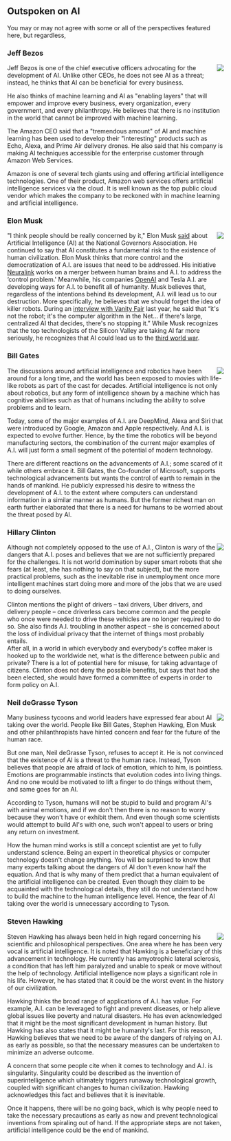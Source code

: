 ## Outspoken on AI

You may or may not agree with some or all of the perspectives featured here, but regardless, 

### Jeff Bezos

<img src="src-outspoken-on-ai/image1.png" style="float:right;" />

Jeff Bezos is one of the chief executive officers advocating for the development of AI. Unlike other CEOs, he does not see AI as a threat; instead, he thinks that AI can be beneficial for every business.

He also thinks of machine learning and AI as "enabling layers" that will empower and improve every business, every organization, every government, and every philanthropy. He believes that there is no institution in the world that cannot be improved with machine learning.

The Amazon CEO said that a "tremendous amount" of AI and machine learning has been used to develop their "interesting" products such as Echo, Alexa, and Prime Air delivery drones. He also said that his company is making AI techniques accessible for the enterprise customer through Amazon Web Services.

Amazon is one of several tech giants using and offering artificial intelligence technologies. One of their product, Amazon web services offers artificial intelligence services via the cloud. It is well known as the top public cloud vendor which makes the company to be reckoned with in machine learning and artificial intelligence.

### Elon Musk

<img src="src-outspoken-on-ai/image3.png" style="float:right;" />

"I think people should be really concerned by it," Elon Musk [said](https://www.cnbc.com/2017/12/18/9-mind-blowing-things-elon-musk-said-about-robots-and-ai-in-2017.html) about Artificial Intelligence (AI) at the National Governors Association. He continued to say that AI constitutes a fundamental risk to the existence of human civilization.  Elon Musk thinks that more control and the democratization of A.I. are issues that need to be addressed. His initiative [Neuralink](https://www.theverge.com/2017/3/27/15077864/elon-musk-neuralink-brain-computer-interface-ai-cyborgs) works on a merger between human brains and A.I. to address the &lsquo;control problem.' Meanwhile, his companies [OpenAI](https://openai.com/about/) and Tesla A.I. are developing ways for A.I. to benefit all of humanity.  Musk believes that, regardless of the intentions behind its development, A.I. will lead us to our destruction. More specifically, he believes that we should forget the idea of killer robots. During an [interview with Vanity Fair](https://www.vanityfair.com/news/2017/03/elon-musk-billion-dollar-crusade-to-stop-ai-space-x) last year, he said that &ldquo;it's not the robot; it's the computer algorithm in the Net&hellip; if there's large, centralized AI that decides, there's no stopping it.&rdquo; While Musk recognizes that the top technologists of the Silicon Valley are taking AI far more seriously, he recognizes that AI could lead us to the [third world war](http://mashable.com/2017/09/04/elon-musk-ai-world-war-3/).

### Bill Gates

<img src="src-outspoken-on-ai/image2.png" style="float:right;" />

The discussions around artificial intelligence and robotics have been around for a long time, and the world has been exposed to movies with life-like robots as part of the cast for decades. Artificial intelligence is not only about robotics, but any form of intelligence shown by a machine which has cognitive abilities such as that of humans including the ability to solve problems and to learn.

Today, some of the major examples of A.I. are DeepMind, Alexa and Siri that were introduced by Google, Amazon and Apple respectively. And A.I. is expected to evolve further. Hence, by the time the robotics will be beyond manufacturing sectors, the combination of the current major examples of A.I. will just form a small segment of the potential of modern technology.

There are different reactions on the advancements of A.I.; some scared of it while others embrace it. Bill Gates, the Co-founder of Microsoft, supports technological advancements but wants the control of earth to remain in the hands of mankind. He publicly expressed his desire to witness the development of A.I. to the extent where computers can understand information in a similar manner as humans. But the former richest man on earth further elaborated that there is a need for humans to be worried about the threat posed by AI.

### Hillary Clinton

<img src="src-outspoken-on-ai/hillary.jpg" style="float:right;" />

Although not completely opposed to the use of A.I., Clinton is wary of the dangers that A.I. poses and believes that we are not sufficiently prepared for the challenges. It is not world domination by super smart robots that she fears (at least, she has nothing to say on that subject), but the more practical problems, such as the inevitable rise in unemployment once more intelligent machines start doing more and more of the jobs that we are used to doing ourselves.

Clinton mentions the plight of drivers &ndash; taxi drivers, Uber drivers, and delivery people &ndash; once driverless cars become common and the people who once were needed to drive these vehicles are no longer required to do so. She also finds A.I. troubling in another aspect &ndash; she is concerned about the loss of individual privacy that the internet of things most probably entails.  
After all, in a world in which everybody and everybody's coffee maker is hooked up to the worldwide net, what is the difference between public and private? There is a lot of potential here for misuse, for taking advantage of citizens. Clinton does not deny the possible benefits, but says that had she been elected, she would have formed a committee of experts in order to form policy on A.I.

### Neil deGrasse Tyson

<img src="src-outspoken-on-ai/image5.png" style="float:right;" />

Many business tycoons and world leaders have expressed fear about AI taking over the world. People like Bill Gates, Stephen Hawking, Elon Musk and other philanthropists have hinted concern and fear for the future of the human race.

But one man, Neil deGrasse Tyson, refuses to accept it. He is not convinced that the existence of AI is a threat to the human race. Instead, Tyson believes that people are afraid of lack of emotion, which to him, is pointless. Emotions are programmable instincts that evolution codes into living things. And no one would be motivated to lift a finger to do things without them, and same goes for an AI.

According to Tyson, humans will not be stupid to build and program AI's with animal emotions, and if we don't then there is no reason to worry because they won't have or exhibit them. And even though some scientists would attempt to build AI's with one, such won't appeal to users or bring any return on investment.

How the human mind works is still a concept scientist are yet to fully understand science. Being an expert in theoretical physics or computer technology doesn't change anything. You will be surprised to know that many experts talking about the dangers of AI don't even know half the equation. And that is why many of them predict that a human equivalent of the artificial intelligence can be created. Even though they claim to be acquainted with the technological details, they still do not understand how to build the machine to the human intelligence level. Hence, the fear of AI taking over the world is unnecessary according to Tyson.


### Steven Hawking

<img src="src-outspoken-on-ai/image4.png" style="float:right;" />

Steven Hawking has always been held in high regard concerning his scientific and philosophical perspectives. One area where he has been very vocal is artificial intelligence. It is noted that Hawking is a beneficiary of this advancement in technology. He currently has amyotrophic lateral sclerosis, a condition that has left him paralyzed and unable to speak or move without the help of technology. Artificial intelligence now plays a significant role in his life. However, he has stated that it could be the worst event in the history of our civilization.

Hawking thinks the broad range of applications of A.I. has value. For example, A.I. can be leveraged to fight and prevent diseases, or help alieve global issues like poverty and natural disasters. He has even acknowledged that it might be the most significant development in human history. But Hawking has also states that it might be humanity's last. For this reason, Hawking believes that we need to be aware of the dangers of relying on A.I. as early as possible, so that the necessary measures can be undertaken to minimize an adverse outcome.

A concern that some people cite when it comes to technology and A.I. is singularity. Singularity could be described as the invention of superintelligence which ultimately triggers runaway technological growth, coupled with significant changes to human civilization. Hawking acknowledges this fact and believes that it is inevitable.

Once it happens, there will be no going back, which is why people need to take the necessary precautions as early as now and prevent technological inventions from spiraling out of hand. If the appropriate steps are not taken, artificial intelligence could be the end of mankind.

